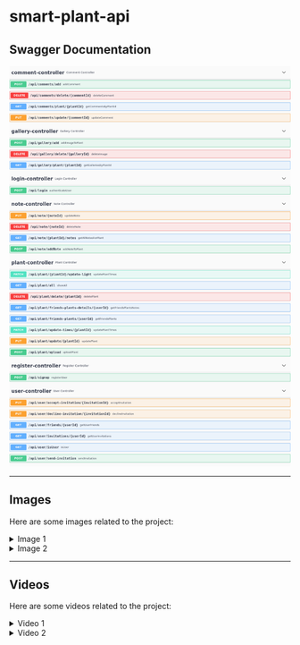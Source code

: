 # smart-plant-api

## Swagger Documentation

![Swagger Documentation](src/main/java/com/example/smartplantbuddy/documentation/documentation.png)

---

## Images

Here are some images related to the project:

<details>
  <summary>Image 1</summary>

[![Image 1](readme/img.png)](readme/img.png)
</details>

<details>
  <summary>Image 2</summary>

[![Image 2](readme/img_2.png)](readme/img_2.png)
</details>

---

## Videos

Here are some videos related to the project:

<details>
  <summary>Video 1</summary>

[![Video 1](readme/vid_thumbnail_1.png)](readme/vid.webm)
</details>

<details>
  <summary>Video 2</summary>

[![Video 2](readme/vid_thumbnail_2.png)](readme/vid_2.webm)
</details>
